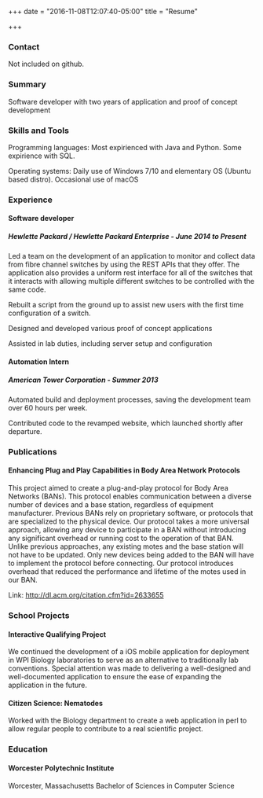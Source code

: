 +++
date = "2016-11-08T12:07:40-05:00"
title = "Resume"

+++

### Contact

Not included on github.

### Summary
Software developer with two years of application and proof of concept development

### Skills and Tools
Programming languages: Most expirienced with Java and Python. Some expirience with SQL.

Operating systems: Daily use of Windows 7/10 and elementary OS (Ubuntu based distro). Occasional use of macOS

### Experience
#### Software developer
##### Hewlette Packard / Hewlette Packard Enterprise - June 2014 to Present
Led a team on the development of an application to monitor and collect data from fibre channel switches by using the REST APIs that they offer. The application also provides a uniform rest interface for all of the switches that it interacts with allowing multiple different switches to be controlled with the same code. 

Rebuilt a script from the ground up to assist new users with the first time configuration of a switch.

Designed and developed various proof of concept applications

Assisted in lab duties, including server setup and configuration

#### Automation Intern
##### American Tower Corporation - Summer 2013
Automated build and deployment processes, saving the development team over 60 hours per week.

Contributed code to the revamped website, which launched shortly after departure.

### Publications
#### Enhancing Plug and Play Capabilities in Body Area Network Protocols
This project aimed to create a plug-and-play protocol for Body Area Networks (BANs). This protocol enables communication between a diverse number of devices and a base station, regardless of equipment manufacturer. Previous BANs rely on proprietary software, or protocols that are specialized to the physical device. Our protocol takes a more universal approach, allowing any device to participate in a BAN without introducing any significant overhead or running cost to the operation of that BAN. Unlike previous approaches, any existing motes and the base station will not have to be updated. Only new devices being added to the BAN will have to implement the protocol before connecting. Our protocol introduces overhead that reduced the performance and lifetime of the motes used in our BAN.

Link: http://dl.acm.org/citation.cfm?id=2633655

### School Projects
#### Interactive Qualifying Project
We continued the development of a iOS mobile application for deployment in WPI Biology laboratories to serve as an alternative to traditionally lab conventions. Special attention was made to delivering a well-designed and well-documented application to ensure the ease of expanding the application in the future.

#### Citizen Science: Nematodes
Worked with the Biology department to create a web application in perl to allow regular people to contribute to a real scientific project.

### Education
#### Worcester Polytechnic Institute
Worcester, Massachusetts
Bachelor of Sciences in Computer Science
